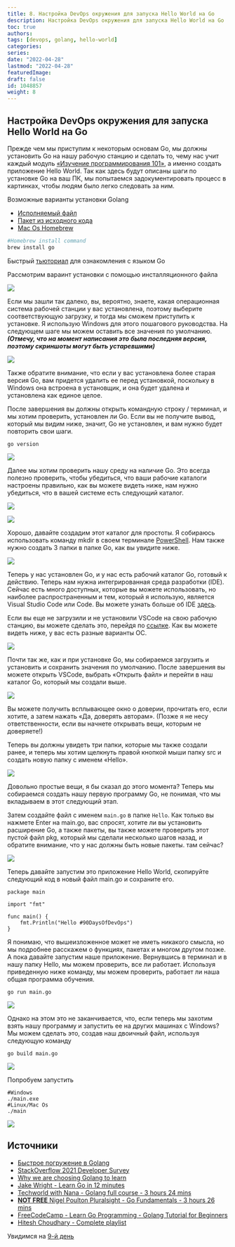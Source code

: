 ```yaml
---
title: 8. Настройка DevOps окружения для запуска Hello World на Go
description: Настройка DevOps окружения для запуска Hello World на Go
toc: true
authors:
tags: [devops, golang, hello-world]
categories:
series:
date: "2022-04-28"
lastmod: "2022-04-28"
featuredImage:
draft: false
id: 1048857
weight: 8
---
```


## Настройка DevOps окружения для запуска Hello World на Go

Прежде чем мы приступим к некоторым основам Go, мы должны установить Go на нашу рабочую станцию и сделать то, чему нас учит каждый модуль [«Изучение программирования 101»](https://www.udemy.com/course/programming-101/), а именно создать приложение Hello World. Так как здесь будут описаны шаги по установке Go на ваш ПК, мы попытаемся задокументировать процесс в картинках, чтобы людям было легко следовать за ним.

Возможные варианты установки Golang
- [Исполняемый файл](https://go.dev/dl/)
- [Пакет из исходного кода](https://golang.org/doc/install/source#environment-variables)
- [Mac Os Homebrew](https://formulae.brew.sh/formula/go) 

```bash 
#Homebrew install command
brew install go
```

Быстрый [тьюториал](https://go.dev/tour/welcome/1) для ознакомления с языком Go

Рассмотрим вараинт установки с помощью инсталляционного файла

![](../images/Day8_Go1.png?v1)

Если мы зашли так далеко, вы, вероятно, знаете, какая операционная система рабочей станции у вас установлена, поэтому выберите соответствующую загрузку, и тогда мы сможем приступить к установке. Я использую Windows для этого пошагового руководства. На следующем шаге мы можем оставить все значения по умолчанию. ***(Отмечу, что на момент написания это была последняя версия, поэтому скриншоты могут быть устаревшими)***

![](../images/Day8_Go2.png?v1)

Также обратите внимание, что если у вас установлена более старая версия Go, вам придется удалить ее перед установкой, поскольку в Windows она встроена в установщик, и она будет удалена и установлена как единое целое.

После завершения вы должны открыть командную строку / терминал, и мы хотим проверить, установлен ли Go. Если вы не получите вывод, который мы видим ниже, значит, Go не установлен, и вам нужно будет повторить свои шаги.

```
go version
```

![](../images/Day8_Go3.png?v1)

Далее мы хотим проверить нашу среду на наличие Go. Это всегда полезно проверить, чтобы убедиться, что ваши рабочие каталоги настроены правильно, как вы можете видеть ниже, нам нужно убедиться, что в вашей системе есть следующий каталог.

![](../images/Day8_Go4.png?v1)

![](../images/Day8_Go5.png?v1)

Хорошо, давайте создадим этот каталог для простоты. Я собираюсь использовать команду mkdir в своем терминале [PowerShell](https://docs.microsoft.com/ru-ru/powershell/). Нам также нужно создать 3 папки в папке Go, как вы увидите ниже.

![](../images/Day8_Go6.png?v1)

Теперь у нас установлен Go, и у нас есть рабочий каталог Go, готовый к действию. Теперь нам нужна интегрированная среда разработки (IDE). Сейчас есть много доступных, которые вы можете использовать, но наиболее распространенным и тем, который я использую, является Visual Studio Code или Code. Вы можете узнать больше об IDE [здесь](https://www.youtube.com/watch?v=vUn5akOlFXQ).

Если вы еще не загрузили и не установили VSCode на свою рабочую станцию, вы можете сделать это, перейдя по [ссылке](https://code.visualstudio.com/download). Как вы можете видеть ниже, у вас есть разные варианты ОС.

![](../images/Day8_Go7.png?v1)

Почти так же, как и при установке Go, мы собираемся загрузить и установить и сохранить значения по умолчанию. После завершения вы можете открыть VSCode, выбрать «Открыть файл» и перейти в наш каталог Go, который мы создали выше.

![](../images/Day8_Go8.png?v1)

Вы можете получить всплывающее окно о доверии, прочитать его, если хотите, а затем нажать «Да, доверять авторам». (Позже я не несу ответственности, если вы начнете открывать вещи, которым не доверяете!)

Теперь вы должны увидеть три папки, которые мы также создали ранее, и теперь мы хотим щелкнуть правой кнопкой мыши папку src и создать новую папку с именем «Hello».

![](../images/Day8_Go9.png?v1)

Довольно простые вещи, я бы сказал до этого момента? Теперь мы собираемся создать нашу первую программу Go, не понимая, что мы вкладываем в этот следующий этап.

Затем создайте файл с именем `main.go` в папке `Hello`. Как только вы нажмете Enter на main.go, вас спросят, хотите ли вы установить расширение Go, а также пакеты, вы также можете проверить этот пустой файл pkg, который мы сделали несколько шагов назад, и обратите внимание, что у нас должны быть новые пакеты. там сейчас?

![](../images/Day8_Go10.png?v1)

Теперь давайте запустим это приложение Hello World, скопируйте следующий код в новый файл main.go и сохраните его.

```
package main

import "fmt"

func main() {
    fmt.Println("Hello #90DaysOfDevOps")
}
```

Я понимаю, что вышеизложенное может не иметь никакого смысла, но мы подробнее расскажем о функциях, пакетах и многом другом позже. А пока давайте запустим наше приложение. Вернувшись в терминал и в нашу папку Hello, мы можем проверить, все ли работает. Используя приведенную ниже команду, мы можем проверить, работает ли наша общая программа обучения.

```
go run main.go
```
![](../images/Day8_Go11.png?v1)

Однако на этом это не заканчивается, что, если теперь мы захотим взять нашу программу и запустить ее на других машинах с Windows? Мы можем сделать это, создав наш двоичный файл, используя следующую команду

```
go build main.go
``` 
![](../images/Day8_Go12.png?v1)

Попробуем запустить
```
#Windows
./main.exe
#Linux/Mac Os
./main
```
![](../images/Day8_Go13.png?v1)


## Источники

- [Быстрое погружение в Golang](https://go.dev/tour/welcome/1)
- [StackOverflow 2021 Developer Survey](https://insights.stackoverflow.com/survey/2021)
- [Why we are choosing Golang to learn](https://www.youtube.com/watch?v=7pLqIIAqZD4&t=9s)
- [Jake Wright - Learn Go in 12 minutes](https://www.youtube.com/watch?v=C8LgvuEBraI&t=312s) 
- [Techworld with Nana - Golang full course - 3 hours 24 mins](https://www.youtube.com/watch?v=yyUHQIec83I) 
- [**NOT FREE** Nigel Poulton Pluralsight - Go Fundamentals - 3 hours 26 mins](https://www.pluralsight.com/courses/go-fundamentals) 
- [FreeCodeCamp -  Learn Go Programming - Golang Tutorial for Beginners](https://www.youtube.com/watch?v=YS4e4q9oBaU&t=1025s) 
- [Hitesh Choudhary - Complete playlist](https://www.youtube.com/playlist?list=PLRAV69dS1uWSR89FRQGZ6q9BR2b44Tr9N) 


Увидимся на [9-й день](../day09)
